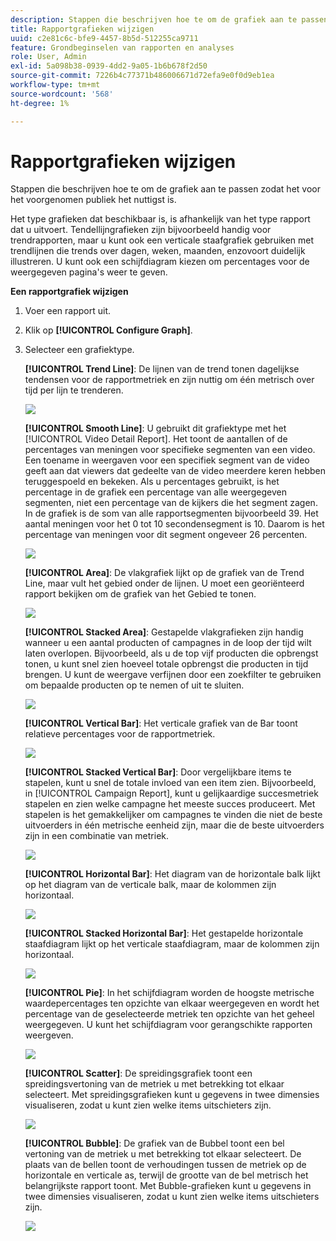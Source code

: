 ```yaml
---
description: Stappen die beschrijven hoe te om de grafiek aan te passen zodat het voor het voorgenomen publiek het nuttigst is.
title: Rapportgrafieken wijzigen
uuid: c2e81c6c-bfe9-4457-8b5d-512255ca9711
feature: Grondbeginselen van rapporten en analyses
role: User, Admin
exl-id: 5a098b38-0939-4dd2-9a05-1b6b678f2d50
source-git-commit: 7226b4c77371b486006671d72efa9e0f0d9eb1ea
workflow-type: tm+mt
source-wordcount: '568'
ht-degree: 1%

---
```


# Rapportgrafieken wijzigen

Stappen die beschrijven hoe te om de grafiek aan te passen zodat het voor het voorgenomen publiek het nuttigst is.

Het type grafieken dat beschikbaar is, is afhankelijk van het type rapport dat u uitvoert. Tendellijngrafieken zijn bijvoorbeeld handig voor trendrapporten, maar u kunt ook een verticale staafgrafiek gebruiken met trendlijnen die trends over dagen, weken, maanden, enzovoort duidelijk illustreren. U kunt ook een schijfdiagram kiezen om percentages voor de weergegeven pagina&#39;s weer te geven.

**Een rapportgrafiek wijzigen**

1. Voer een rapport uit.
1. Klik op **[!UICONTROL Configure Graph]**.
1. Selecteer een grafiektype.

   **[!UICONTROL Trend Line]**: De lijnen van de trend tonen dagelijkse tendensen voor de rapportmetriek en zijn nuttig om één metrisch over tijd per lijn te trenderen.

   ![](assets/graph_trend_line.png)

   **[!UICONTROL Smooth Line]**: U gebruikt dit grafiektype met het  [!UICONTROL Video Detail Report]. Het toont de aantallen of de percentages van meningen voor specifieke segmenten van een video. Een toename in weergaven voor een specifiek segment van de video geeft aan dat viewers dat gedeelte van de video meerdere keren hebben teruggespoeld en bekeken. Als u percentages gebruikt, is het percentage in de grafiek een percentage van alle weergegeven segmenten, niet een percentage van de kijkers die het segment zagen. In de grafiek is de som van alle rapportsegmenten bijvoorbeeld 39. Het aantal meningen voor het 0 tot 10 secondensegment is 10. Daarom is het percentage van meningen voor dit segment ongeveer 26 percenten.

   ![](assets/graph_smooth_line.png)

   **[!UICONTROL Area]**: De vlakgrafiek lijkt op de grafiek van de Trend Line, maar vult het gebied onder de lijnen. U moet een georiënteerd rapport bekijken om de grafiek van het Gebied te tonen.

   ![](assets/graph_area.png)

   **[!UICONTROL Stacked Area]**: Gestapelde vlakgrafieken zijn handig wanneer u een aantal producten of campagnes in de loop der tijd wilt laten overlopen. Bijvoorbeeld, als u de top vijf producten die opbrengst tonen, u kunt snel zien hoeveel totale opbrengst die producten in tijd brengen. U kunt de weergave verfijnen door een zoekfilter te gebruiken om bepaalde producten op te nemen of uit te sluiten.

   ![](assets/graph_stacked_area.png)

   **[!UICONTROL Vertical Bar]**: Het verticale grafiek van de Bar toont relatieve percentages voor de rapportmetriek.

   ![](assets/graph_vertical_bars.png)

   **[!UICONTROL Stacked Vertical Bar]**: Door vergelijkbare items te stapelen, kunt u snel de totale invloed van een item zien. Bijvoorbeeld, in [!UICONTROL Campaign Report], kunt u gelijkaardige succesmetriek stapelen en zien welke campagne het meeste succes produceert. Met stapelen is het gemakkelijker om campagnes te vinden die niet de beste uitvoerders in één metrische eenheid zijn, maar die de beste uitvoerders zijn in een combinatie van metriek.

   ![](assets/graph_stacked_vertical.png)

   **[!UICONTROL Horizontal Bar]**: Het diagram van de horizontale balk lijkt op het diagram van de verticale balk, maar de kolommen zijn horizontaal.

   ![](assets/graph_horizontal_bar.png)

   **[!UICONTROL Stacked Horizontal Bar]**: Het gestapelde horizontale staafdiagram lijkt op het verticale staafdiagram, maar de kolommen zijn horizontaal.

   ![](assets/graph_stacked_horizontal.png)

   **[!UICONTROL Pie]**: In het schijfdiagram worden de hoogste metrische waardepercentages ten opzichte van elkaar weergegeven en wordt het percentage van de geselecteerde metriek ten opzichte van het geheel weergegeven. U kunt het schijfdiagram voor gerangschikte rapporten weergeven.

   ![](assets/graph_pie.png)

   **[!UICONTROL Scatter]**: De spreidingsgrafiek toont een spreidingsvertoning van de metriek u met betrekking tot elkaar selecteert. Met spreidingsgrafieken kunt u gegevens in twee dimensies visualiseren, zodat u kunt zien welke items uitschieters zijn.

   ![](assets/graph_scatter.png)

   **[!UICONTROL Bubble]**: De grafiek van de Bubbel toont een bel vertoning van de metriek u met betrekking tot elkaar selecteert. De plaats van de bellen toont de verhoudingen tussen de metriek op de horizontale en verticale as, terwijl de grootte van de bel metrisch het belangrijkste rapport toont. Met Bubble-grafieken kunt u gegevens in twee dimensies visualiseren, zodat u kunt zien welke items uitschieters zijn.

   ![](assets/graph_bubble.png)
